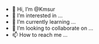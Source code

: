 - 👋 Hi, I’m @Kmsur
- 👀 I’m interested in ...
- 🌱 I’m currently learning ...
- 💞️ I’m looking to collaborate on ...
- 📫 How to reach me ...

<!---
Kmsur/Kmsur is a ✨ special ✨ repository because its `README.md` (this file) appears on your GitHub profile.
You can click the Preview link to take a look at your changes.
--->
